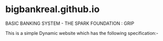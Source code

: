 # bigbankreal.github.io

BASIC BANKING SYSTEM - THE SPARK FOUNDATION : GRIP

This is a simple Dynamic website which has the following specification:-

